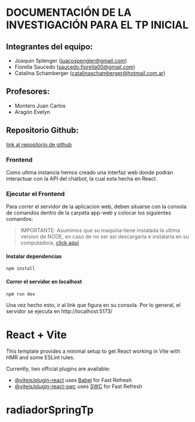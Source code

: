 # DOCUMENTACIÓN DE LA INVESTIGACIÓN PARA EL TP INICIAL

## Integrantes del equipo:
- Joaquin Splenger (juacospengler@gmail.com)
- Fiorella Saucedo (saucedo.fiorella00@gmail.com)
- Catalina Schamberger (catalinaschamberger@hotmail.com.ar)

## Profesores:
- Montero Juan Carlos
- Aragón Evelyn

## Repositorio Github:
[link al repositorio de github](https://github.com/JoaquinSpengler/tp-inicial-labo.git)

### Frontend

Como ultima instancia hemos creado una interfaz web donde podran interactuar con la API del chatbot,
la cual esta hecha en React.

### Ejecutar el Frontend

Para correr el servidor de la aplicacion web, deben situarse con la consola de comandos dentro de la carpeta
app-web y colocar los siguientes comandos:
> IMPORTANTE: Asumimos que su maquina tiene instalada la ultima version de NODE, en caso de no ser así descargarla
  e instalarla en su computadora, [click aqui](https://nodejs.org/en/download)

#### Instalar dependencias

```
npm install
```

#### Correr el servidor en localhost

```
npm run dev
```

Una vez hecho esto, ir al link que figura en su consola. Por lo general, el servidor se ejecuta en http://localhost:5173/

# React + Vite

This template provides a minimal setup to get React working in Vite with HMR and some ESLint rules.

Currently, two official plugins are available:

- [@vitejs/plugin-react](https://github.com/vitejs/vite-plugin-react/blob/main/packages/plugin-react/README.md) uses [Babel](https://babeljs.io/) for Fast Refresh
- [@vitejs/plugin-react-swc](https://github.com/vitejs/vite-plugin-react-swc) uses [SWC](https://swc.rs/) for Fast Refresh

# radiadorSpringTp
